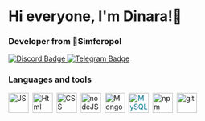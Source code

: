   <div id="header" align="left">
  <h1> Hi everyone, I'm Dinara!👋</h1>
  <h3>Developer from 📍Simferopol</h3>
</div>
<div align="left">
  <a href="https://discord.com/dinarablyakim">
    <img src="https://img.shields.io/badge/Discord-purple?style=for-the-badge&logo=discord&logoColor=white" alt="Discord Badge"/>
  </a>
  <a href="https://t.me/dinarablyakim">
    <img src="https://img.shields.io/badge/Telegram-blue?style=for-the-badge&logo=telegram&logoColor=white" alt="Telegram Badge"/>
  </a>
</div>

  <div algin ="left">
    <h3> Languages and tools</h3>
 </div>
<div align="left">
  <img src="https://cdn.jsdelivr.net/gh/devicons/devicon/icons/javascript/javascript-original.svg"
    title="JS" width="40" style="display: inline-block;">&nbsp;
  <img src="https://cdn.jsdelivr.net/gh/devicons/devicon/icons/html5/html5-original.svg"
    title="Html" width="40" style="display: inline-block;">&nbsp;
  <img src="https://cdn.jsdelivr.net/gh/devicons/devicon/icons/css3/css3-original.svg"
    title="CSS" width="40" style="display: inline-block;">&nbsp;
  <img src="https://cdn.jsdelivr.net/gh/devicons/devicon/icons/nodejs/nodejs-original.svg"
    title="nodeJS" width="40" style="display: inline-block;">&nbsp;
  <img src="https://cdn.jsdelivr.net/gh/devicons/devicon/icons/mongodb/mongodb-plain-wordmark.svg"
    title="MongoDB" width="40" style="display: inline-block;">&nbsp;
  <img src="https://cdn.jsdelivr.net/gh/devicons/devicon/icons/mysql/mysql-original-wordmark.svg"
    title="MySQL" width="40" style="display: inline-block; color: #00758F;">&nbsp;
  <img src="https://cdn.jsdelivr.net/gh/devicons/devicon/icons/npm/npm-original-wordmark.svg"
    title="npm" width="40" style="display: inline-block;">&nbsp;
  <img src="https://cdn.jsdelivr.net/gh/devicons/devicon/icons/git/git-plain.svg"
    title="git" width="40" style="display: inline-block;">&nbsp;
</div>


<div id="stat" align="center">
    <img src="https://github-profile-summary-cards.vercel.app/api/cards/profile-details?username=DinaraAblyakimova&theme=github_dark" alt=""/>
    <img src="https://github-profile-summary-cards.vercel.app/api/cards/most-commit-language?username=DinaraAblyakimova&theme=github_dark" alt=""/>
     <img src="https://github-profile-summary-cards.vercel.app/api/cards/stats?username=DinaraAblyakimova&theme=github_dark" alt=""/>
</div>
